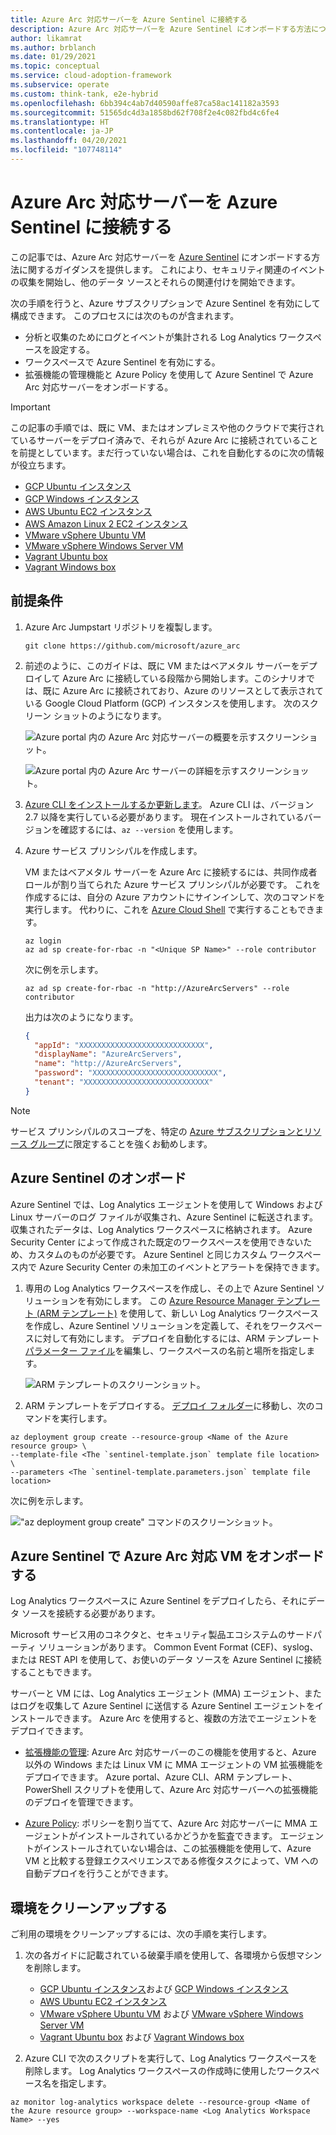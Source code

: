 ```yaml
---
title: Azure Arc 対応サーバーを Azure Sentinel に接続する
description: Azure Arc 対応サーバーを Azure Sentinel にオンボードする方法について説明します。
author: likamrat
ms.author: brblanch
ms.date: 01/29/2021
ms.topic: conceptual
ms.service: cloud-adoption-framework
ms.subservice: operate
ms.custom: think-tank, e2e-hybrid
ms.openlocfilehash: 6bb394c4ab7d40590affe87ca58ac141182a3593
ms.sourcegitcommit: 51565dc4d3a1858bd62f708f2e4c082fbd4c6fe4
ms.translationtype: HT
ms.contentlocale: ja-JP
ms.lasthandoff: 04/20/2021
ms.locfileid: "107748114"
---
```

# <a name="connect-azure-arc-enabled-servers-to-azure-sentinel"></a>Azure Arc 対応サーバーを Azure Sentinel に接続する

この記事では、Azure Arc 対応サーバーを [Azure Sentinel](/azure/sentinel/) にオンボードする方法に関するガイダンスを提供します。 これにより、セキュリティ関連のイベントの収集を開始し、他のデータ ソースとそれらの関連付けを開始できます。

次の手順を行うと、Azure サブスクリプションで Azure Sentinel を有効にして構成できます。 このプロセスには次のものが含まれます。

- 分析と収集のためにログとイベントが集計される Log Analytics ワークスペースを設定する。
- ワークスペースで Azure Sentinel を有効にする。
- 拡張機能の管理機能と Azure Policy を使用して Azure Sentinel で Azure Arc 対応サーバーをオンボードする。

> [!IMPORTANT]
> この記事の手順では、既に VM、またはオンプレミスや他のクラウドで実行されているサーバーをデプロイ済みで、それらが Azure Arc に接続されていることを前提としています。まだ行っていない場合は、これを自動化するのに次の情報が役立ちます。

- [GCP Ubuntu インスタンス](./gcp-terraform-ubuntu.md)
- [GCP Windows インスタンス](./gcp-terraform-windows.md)
- [AWS Ubuntu EC2 インスタンス](./aws-terraform-ubuntu.md)
- [AWS Amazon Linux 2 EC2 インスタンス](./aws-terraform-al2.md)
- [VMware vSphere Ubuntu VM](./vmware-terraform-ubuntu.md)
- [VMware vSphere Windows Server VM](./vmware-terraform-windows.md)
- [Vagrant Ubuntu box](./local-vagrant-ubuntu.md)
- [Vagrant Windows box](./local-vagrant-windows.md)

## <a name="prerequisites"></a>前提条件

1. Azure Arc Jumpstart リポジトリを複製します。

    ```console
    git clone https://github.com/microsoft/azure_arc
    ```

1. 前述のように、このガイドは、既に VM またはベアメタル サーバーをデプロイして Azure Arc に接続している段階から開始します。このシナリオでは、既に Azure Arc に接続されており、Azure のリソースとして表示されている Google Cloud Platform (GCP) インスタンスを使用します。 次のスクリーン ショットのようになります。

    ![Azure portal 内の Azure Arc 対応サーバーの概要を示すスクリーンショット。](./media/arc-azure-sentinel/sentinel-1.png)

    ![Azure portal 内の Azure Arc サーバーの詳細を示すスクリーンショット。](./media/arc-azure-sentinel/sentinel-2.png)

1. [Azure CLI をインストールするか更新します](/cli/azure/install-azure-cli)。 Azure CLI は、バージョン 2.7 以降を実行している必要があります。 現在インストールされているバージョンを確認するには、`az --version` を使用します。

1. Azure サービス プリンシパルを作成します。

    VM またはベアメタル サーバーを Azure Arc に接続するには、共同作成者ロールが割り当てられた Azure サービス プリンシパルが必要です。 これを作成するには、自分の Azure アカウントにサインインして、次のコマンドを実行します。 代わりに、これを [Azure Cloud Shell](https://shell.azure.com/) で実行することもできます。

    ```console
    az login
    az ad sp create-for-rbac -n "<Unique SP Name>" --role contributor
    ```

    次に例を示します。

    ```console
    az ad sp create-for-rbac -n "http://AzureArcServers" --role contributor
    ```

    出力は次のようになります。

    ```json
    {
      "appId": "XXXXXXXXXXXXXXXXXXXXXXXXXXXX",
      "displayName": "AzureArcServers",
      "name": "http://AzureArcServers",
      "password": "XXXXXXXXXXXXXXXXXXXXXXXXXXXX",
      "tenant": "XXXXXXXXXXXXXXXXXXXXXXXXXXXX"
    }
    ```

> [!NOTE]
> サービス プリンシパルのスコープを、特定の [Azure サブスクリプションとリソース グループ](/cli/azure/ad/sp)に限定することを強くお勧めします。

## <a name="onboard-azure-sentinel"></a>Azure Sentinel のオンボード

Azure Sentinel では、Log Analytics エージェントを使用して Windows および Linux サーバーのログ ファイルが収集され、Azure Sentinel に転送されます。 収集されたデータは、Log Analytics ワークスペースに格納されます。 Azure Security Center によって作成された既定のワークスペースを使用できないため、カスタムのものが必要です。 Azure Sentinel と同じカスタム ワークスペース内で Azure Security Center の未加工のイベントとアラートを保持できます。

1. 専用の Log Analytics ワークスペースを作成し、その上で Azure Sentinel ソリューションを有効にします。 この [Azure Resource Manager テンプレート (ARM テンプレート)](https://github.com/microsoft/azure_arc/blob/main/azure_arc_servers_jumpstart/azuresentinel/arm/sentinel-template.json) を使用して、新しい Log Analytics ワークスペースを作成し、Azure Sentinel ソリューションを定義して、それをワークスペースに対して有効にします。 デプロイを自動化するには、ARM テンプレート [パラメーター ファイル](https://github.com/microsoft/azure_arc/blob/main/azure_arc_servers_jumpstart/azuresentinel/arm/sentinel-template.parameters.json)を編集し、ワークスペースの名前と場所を指定します。

    ![ARM テンプレートのスクリーンショット。](./media/arc-azure-sentinel/sentinel-3.png)

1. ARM テンプレートをデプロイする。 [デプロイ フォルダー](https://github.com/microsoft/azure_arc/tree/main/azure_arc_servers_jumpstart/azuresentinel/arm)に移動し、次のコマンドを実行します。

  ```console
  az deployment group create --resource-group <Name of the Azure resource group> \
  --template-file <The `sentinel-template.json` template file location> \
  --parameters <The `sentinel-template.parameters.json` template file location>
  ```

次に例を示します。

   !["az deployment group create" コマンドのスクリーンショット。](./media/arc-azure-sentinel/sentinel-4.png)

## <a name="onboard-azure-arc-enabled-vms-on-azure-sentinel"></a>Azure Sentinel で Azure Arc 対応 VM をオンボードする

Log Analytics ワークスペースに Azure Sentinel をデプロイしたら、それにデータ ソースを接続する必要があります。

Microsoft サービス用のコネクタと、セキュリティ製品エコシステムのサードパーティ ソリューションがあります。 Common Event Format (CEF)、syslog、または REST API を使用して、お使いのデータ ソースを Azure Sentinel に接続することもできます。

サーバーと VM には、Log Analytics エージェント (MMA) エージェント、またはログを収集して Azure Sentinel に送信する Azure Sentinel エージェントをインストールできます。 Azure Arc を使用すると、複数の方法でエージェントをデプロイできます。

- [拡張機能の管理](./arc-vm-extension-mma.md): Azure Arc 対応サーバーのこの機能を使用すると、Azure 以外の Windows または Linux VM に MMA エージェントの VM 拡張機能をデプロイできます。 Azure portal、Azure CLI、ARM テンプレート、PowerShell スクリプトを使用して、Azure Arc 対応サーバーへの拡張機能のデプロイを管理できます。

- [Azure Policy](./arc-policies-mma.md): ポリシーを割り当てて、Azure Arc 対応サーバーに MMA エージェントがインストールされているかどうかを監査できます。 エージェントがインストールされていない場合は、この拡張機能を使用して、Azure VM と比較する登録エクスペリエンスである修復タスクによって、VM への自動デプロイを行うことができます。

## <a name="clean-up-your-environment"></a>環境をクリーンアップする

ご利用の環境をクリーンアップするには、次の手順を実行します。

1. 次の各ガイドに記載されている破棄手順を使用して、各環境から仮想マシンを削除します。

   - [GCP Ubuntu インスタンス](./gcp-terraform-ubuntu.md)および [GCP Windows インスタンス](./gcp-terraform-windows.md)
   - [AWS Ubuntu EC2 インスタンス](./aws-terraform-ubuntu.md)
   - [VMware vSphere Ubuntu VM](./vmware-terraform-ubuntu.md) および [VMware vSphere Windows Server VM](./vmware-terraform-windows.md)
   - [Vagrant Ubuntu box](./local-vagrant-ubuntu.md) および [Vagrant Windows box](./local-vagrant-windows.md)

2. Azure CLI で次のスクリプトを実行して、Log Analytics ワークスペースを削除します。 Log Analytics ワークスペースの作成時に使用したワークスペース名を指定します。

  ```console
  az monitor log-analytics workspace delete --resource-group <Name of the Azure resource group> --workspace-name <Log Analytics Workspace Name> --yes
  ```
